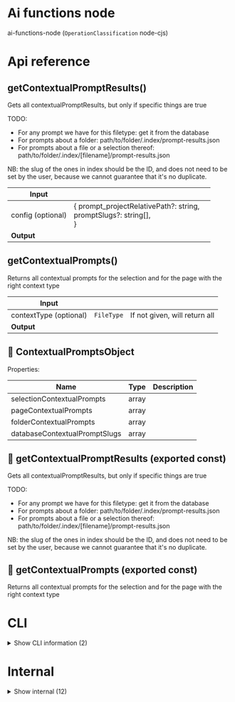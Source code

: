 # Ai functions node

ai-functions-node (`OperationClassification` node-cjs)



# Api reference

## getContextualPromptResults()

Gets all contextualPromptResults, but only if specific things are true

TODO:

- For any prompt we have for this filetype: get it from the database
- For prompts about a folder: path/to/folder/.index/prompt-results.json
- For prompts about a file or a selection thereof: path/to/folder/.index/[filename]/prompt-results.json

NB: the slug of the ones in index should be the ID, and does not need to be set by the user, because we cannot guarantee that it's no duplicate.


| Input      |    |    |
| ---------- | -- | -- |
| config (optional) | { prompt_projectRelativePath?: string, <br />promptSlugs?: string[], <br /> } |  |
| **Output** |    |    |



## getContextualPrompts()

Returns all contextual prompts for the selection and for the page with the right context type


| Input      |    |    |
| ---------- | -- | -- |
| contextType (optional) | `FileType` | If not given, will return all |,| scopeProjectRelativePath (optional) | string |  |
| **Output** |    |    |



## 🔹 ContextualPromptsObject

Properties: 

 | Name | Type | Description |
|---|---|---|
| selectionContextualPrompts  | array |  |
| pageContextualPrompts  | array |  |
| folderContextualPrompts  | array |  |
| databaseContextualPromptSlugs  | array |  |



## 📄 getContextualPromptResults (exported const)

Gets all contextualPromptResults, but only if specific things are true

TODO:

- For any prompt we have for this filetype: get it from the database
- For prompts about a folder: path/to/folder/.index/prompt-results.json
- For prompts about a file or a selection thereof: path/to/folder/.index/[filename]/prompt-results.json

NB: the slug of the ones in index should be the ID, and does not need to be set by the user, because we cannot guarantee that it's no duplicate.


## 📄 getContextualPrompts (exported const)

Returns all contextual prompts for the selection and for the page with the right context type

# CLI

<details><summary>Show CLI information (2)</summary>
    
  # controlChatGptCli()




| Input      |    |    |
| ---------- | -- | -- |
| - | | |
| **Output** |    |    |



## 📄 controlChatGptCli (exported const)

  </details>

# Internal

<details><summary>Show internal (12)</summary>
    
  # controlChatGptCli()




| Input      |    |    |
| ---------- | -- | -- |
| - | | |
| **Output** |    |    |



## controlChatGpt()

| Input      |    |    |
| ---------- | -- | -- |
| prompt | string |  |,| headless (optional) | boolean |  |
| **Output** |    |    |



## getContextualPrompt()

| Input      |    |    |
| ---------- | -- | -- |
| contextualPromptSlug (optional) | string |  |,| customPromptContent | string |  |,| saveNewPromptWithName | string |  |
| **Output** |    |    |



## getContextualPromptsArray()

Wrapper around the database to support the usecase of storing a file in a custom location for contextualPrompts.


| Input      |    |    |
| ---------- | -- | -- |
| scopeProjectRelativePath (optional) | string | If available, will also get the scoped context |
| **Output** |    |    |



## getFolderRelativeScopeDbFilePath()

Function to centralise the convention of the db file location of a scoped prompt


| Input      |    |    |
| ---------- | -- | -- |
| filename (optional) | string |  |
| **Output** | `String`   |    |



## processChatGptPrompt()

| Input      |    |    |
| ---------- | -- | -- |
| config | { contextContent: string, <br />selectionContent: string, <br />contextualPromptSlug?: string, <br />customPromptContent: string, <br />saveNewPromptWithName: string, <br />commentContent: string, <br />isHeadless?: boolean, <br />prompt_projectRelativePath?: string, <br />thread?: string, <br /> } |  |
| **Output** |    |    |



## 📄 controlChatGptCli (exported const)

## 📄 controlChatGpt (exported const)

## 📄 getContextualPrompt (exported const)

## 📄 getContextualPromptsArray (exported const)

Wrapper around the database to support the usecase of storing a file in a custom location for contextualPrompts.


## 📄 getFolderRelativeScopeDbFilePath (exported const)

Function to centralise the convention of the db file location of a scoped prompt


## 📄 processChatGptPrompt (exported const)

  </details>

